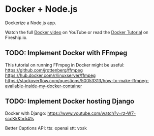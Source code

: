 # Docker + Node.js

Dockerize a Node.js app.

Watch the full [Docker video](https://youtu.be/gAkwW2tuIqE) on YouTube or read the [Docker Tutorial](https://fireship.io/lessons/docker-basics-tutorial-nodejs/) on Fireship.io.

## TODO: Implement Docker with FFmpeg

This tutorial on running FFmpeg in Docker might be useful: https://github.com/jrottenberg/ffmpeg
https://hub.docker.com/r/linuxserver/ffmpeg
https://stackoverflow.com/questions/50053313/how-to-make-ffmpeg-available-inside-my-docker-container

## TODO: Implement Docker hosting Django

Docker with Django: https://www.youtube.com/watch?v=rz-W7-sccKk&t=541s

Better Captions API:
tts: openai
stt: vosk

